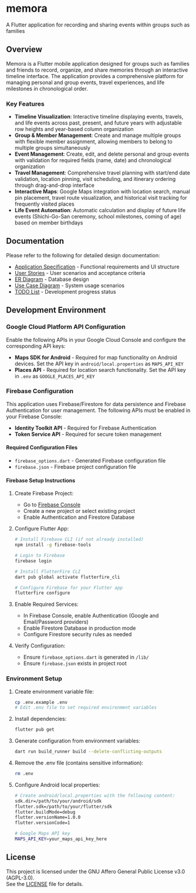 # memora

A Flutter application for recording and sharing events within groups such as families

## Overview

Memora is a Flutter mobile application designed for groups such as families and friends to record, organize, and share memories through an interactive timeline interface. The application provides a comprehensive platform for managing personal and group events, travel experiences, and life milestones in chronological order.

### Key Features

- **Timeline Visualization**: Interactive timeline displaying events, travels, and life events across past, present, and future years with adjustable row heights and year-based column organization
- **Group & Member Management**: Create and manage multiple groups with flexible member assignment, allowing members to belong to multiple groups simultaneously
- **Event Management**: Create, edit, and delete personal and group events with validation for required fields (name, date) and chronological organization
- **Travel Management**: Comprehensive travel planning with start/end date validation, location pinning, visit scheduling, and itinerary ordering through drag-and-drop interface
- **Interactive Maps**: Google Maps integration with location search, manual pin placement, travel route visualization, and historical visit tracking for frequently visited places
- **Life Event Automation**: Automatic calculation and display of future life events (Shichi-Go-San ceremony, school milestones, coming of age) based on member birthdays

## Documentation

Please refer to the following for detailed design documentation:

- [Application Specification](./doc/app_spec.md) - Functional requirements and UI structure
- [User Stories](./doc/user_stories.md) - User scenarios and acceptance criteria
- [ER Diagram](./doc/er_diagram.md) - Database design
- [Use Case Diagram](./doc/usecase_diagram.md) - System usage scenarios
- [TODO List](./doc/todo.md) - Development progress status

## Development Environment

### Google Cloud Platform API Configuration

Enable the following APIs in your Google Cloud Console and configure the corresponding API keys:

- **Maps SDK for Android** - Required for map functionality on Android devices. Set the API key in `android/local.properties` as `MAPS_API_KEY`
- **Places API** - Required for location search functionality. Set the API key in `.env` as `GOOGLE_PLACES_API_KEY`

### Firebase Configuration

This application uses Firebase/Firestore for data persistence and Firebase Authentication for user management. The following APIs must be enabled in your Firebase Console:

- **Identity Toolkit API** - Required for Firebase Authentication
- **Token Service API** - Required for secure token management

#### Required Configuration Files

- `firebase_options.dart` - Generated Firebase configuration file
- `firebase.json` - Firebase project configuration file

#### Firebase Setup Instructions

1. Create Firebase Project:
   - Go to [Firebase Console](https://console.firebase.google.com/)
   - Create a new project or select existing project
   - Enable Authentication and Firestore Database

2. Configure Flutter App:

   ```bash
   # Install Firebase CLI (if not already installed)
   npm install -g firebase-tools
   
   # Login to Firebase
   firebase login
   
   # Install FlutterFire CLI
   dart pub global activate flutterfire_cli
   
   # Configure Firebase for your Flutter app
   flutterfire configure
   ```

3. Enable Required Services:
   - In Firebase Console, enable Authentication (Google and Email/Password providers)
   - Enable Firestore Database in production mode
   - Configure Firestore security rules as needed

4. Verify Configuration:
   - Ensure `firebase_options.dart` is generated in `/lib/`
   - Ensure `firebase.json` exists in project root

### Environment Setup

1. Create environment variable file:

   ```bash
   cp .env.example .env
   # Edit .env file to set required environment variables
   ```

2. Install dependencies:

   ```bash
   flutter pub get
   ```

3. Generate configuration from environment variables:

   ```bash
   dart run build_runner build --delete-conflicting-outputs
   ```

4. Remove the .env file (contains sensitive information):

   ```bash
   rm .env
   ```

5. Configure Android local properties:

   ```bash
   # Create android/local.properties with the following content:
   sdk.dir=/path/to/your/android/sdk
   flutter.sdk=/path/to/your/flutter/sdk
   flutter.buildMode=debug
   flutter.versionName=1.0.0
   flutter.versionCode=1
   
   # Google Maps API key
   MAPS_API_KEY=your_maps_api_key_here
   ```

## License

This project is licensed under the GNU Affero General Public License v3.0 (AGPL-3.0).  
See the [LICENSE](./LICENSE) file for details.
